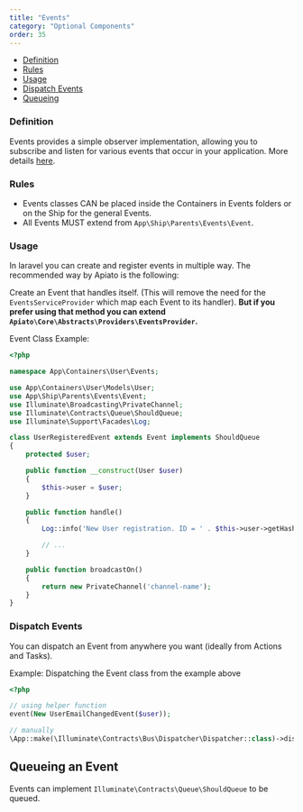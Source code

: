 ```yaml
---
title: "Events"
category: "Optional Components"
order: 35
---
```


- [Definition](#definition)
- [Rules](#rules)
- [Usage](#usage)
- [Dispatch Events](#dispatch-events)
- [Queueing](#Queueing)

<a name="definition"></a>

### Definition

Events provides a simple observer implementation, allowing you to subscribe and listen for various events that occur in your application. More details [here](https://laravel.com/docs/events).

<a name="rules"></a>

### Rules

- Events classes CAN be placed inside the Containers in Events folders or on the Ship for the general Events.
- All Events MUST extend from `App\Ship\Parents\Events\Event`.

<a name="usage"></a>

### Usage

In laravel you can create and register events in multiple way. The recommended way by Apiato is the following:

Create an Event that handles itself. (This will remove the need for the `EventsServiceProvider` which map each Event to its handler).
**But if you prefer using that method you can extend `Apiato\Core\Abstracts\Providers\EventsProvider`.**

Event Class Example:

```php
<?php

namespace App\Containers\User\Events;

use App\Containers\User\Models\User;
use App\Ship\Parents\Events\Event;
use Illuminate\Broadcasting\PrivateChannel;
use Illuminate\Contracts\Queue\ShouldQueue;
use Illuminate\Support\Facades\Log;

class UserRegisteredEvent extends Event implements ShouldQueue
{
    protected $user;

    public function __construct(User $user)
    {
        $this->user = $user;
    }

    public function handle()
    {
        Log::info('New User registration. ID = ' . $this->user->getHashedKey() . ' | Email = ' . $this->user->email . '.');

        // ...
    }

    public function broadcastOn()
    {
        return new PrivateChannel('channel-name');
    }
}
```  


<a name="dispatch-events"></a>

### Dispatch Events

You can dispatch an Event from anywhere you want (ideally from Actions and Tasks).

Example: Dispatching the Event class from the example above
```php
<?php

// using helper function
event(New UserEmailChangedEvent($user));

// manually
\App::make(\Illuminate\Contracts\Bus\Dispatcher\Dispatcher::class)->dispatch(New UserEmailChangedEvent($user));
```

<a name="Queueing"></a>
## Queueing an Event

Events can implement `Illuminate\Contracts\Queue\ShouldQueue` to be queued. 
  
